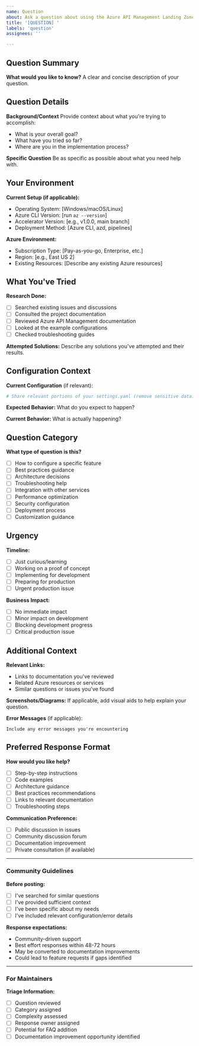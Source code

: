 ```yaml
---
name: Question
about: Ask a question about using the Azure API Management Landing Zone Accelerator
title: '[QUESTION] '
labels: 'question'
assignees: ''

---
```


## Question Summary
**What would you like to know?**
A clear and concise description of your question.

## Question Details
**Background/Context**
Provide context about what you're trying to accomplish:
- What is your overall goal?
- What have you tried so far?
- Where are you in the implementation process?

**Specific Question**
Be as specific as possible about what you need help with.

## Your Environment
**Current Setup (if applicable):**
- Operating System: [Windows/macOS/Linux]
- Azure CLI Version: [run `az --version`]
- Accelerator Version: [e.g., v1.0.0, main branch]
- Deployment Method: [Azure CLI, azd, pipelines]

**Azure Environment:**
- Subscription Type: [Pay-as-you-go, Enterprise, etc.]
- Region: [e.g., East US 2]
- Existing Resources: [Describe any existing Azure resources]

## What You've Tried
**Research Done:**
- [ ] Searched existing issues and discussions
- [ ] Consulted the project documentation
- [ ] Reviewed Azure API Management documentation
- [ ] Looked at the example configurations
- [ ] Checked troubleshooting guides

**Attempted Solutions:**
Describe any solutions you've attempted and their results.

## Configuration Context
**Current Configuration** (if relevant):
```yaml
# Share relevant portions of your settings.yaml (remove sensitive data)
```

**Expected Behavior:**
What do you expect to happen?

**Current Behavior:**
What is actually happening?

## Question Category
**What type of question is this?**
- [ ] How to configure a specific feature
- [ ] Best practices guidance
- [ ] Architecture decisions
- [ ] Troubleshooting help
- [ ] Integration with other services
- [ ] Performance optimization
- [ ] Security configuration
- [ ] Deployment process
- [ ] Customization guidance

## Urgency
**Timeline:**
- [ ] Just curious/learning
- [ ] Working on a proof of concept
- [ ] Implementing for development
- [ ] Preparing for production
- [ ] Urgent production issue

**Business Impact:**
- [ ] No immediate impact
- [ ] Minor impact on development
- [ ] Blocking development progress
- [ ] Critical production issue

## Additional Context
**Relevant Links:**
- Links to documentation you've reviewed
- Related Azure resources or services
- Similar questions or issues you've found

**Screenshots/Diagrams:**
If applicable, add visual aids to help explain your question.

**Error Messages** (if applicable):
```
Include any error messages you're encountering
```

## Preferred Response Format
**How would you like help?**
- [ ] Step-by-step instructions
- [ ] Code examples
- [ ] Architecture guidance
- [ ] Best practices recommendations
- [ ] Links to relevant documentation
- [ ] Troubleshooting steps

**Communication Preference:**
- [ ] Public discussion in issues
- [ ] Community discussion forum
- [ ] Documentation improvement
- [ ] Private consultation (if available)

---

### Community Guidelines
**Before posting:**
- [ ] I've searched for similar questions
- [ ] I've provided sufficient context
- [ ] I've been specific about my needs
- [ ] I've included relevant configuration/error details

**Response expectations:**
- Community-driven support
- Best effort responses within 48-72 hours
- May be converted to documentation improvements
- Could lead to feature requests if gaps identified

---

### For Maintainers
**Triage Information:**
- [ ] Question reviewed
- [ ] Category assigned
- [ ] Complexity assessed
- [ ] Response owner assigned
- [ ] Potential for FAQ addition
- [ ] Documentation improvement opportunity identified